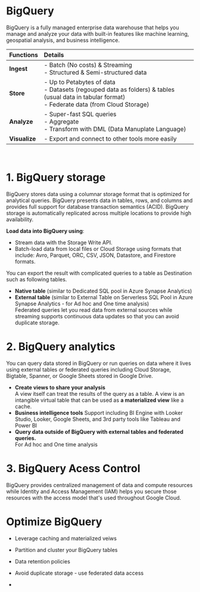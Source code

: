 # BigQuery
BigQuery is a fully managed enterprise data warehouse that helps you manage and analyze your data with built-in features like machine learning, geospatial analysis, and business intelligence. <br>

| Functions | Details |
|:---|:---|
|**Ingest**| - Batch (No costs) & Streaming <br> - Structured & Semi-structured data |
|**Store**| - Up to Petabytes of data <br> - Datasets (regouped data as folders) & tables (usual data in tabular format) <br> - Federate data (from Cloud Storage) |
|**Analyze**| - Super-fast SQL queries <br> - Aggregate <br> - Transform with DML (Data Manuplate Language) |
|**Visualize**| - Export and connect to other tools more easily |
<br>

# 1. BigQuery storage
BigQuery stores data using a columnar storage format that is optimized for analytical queries. BigQuery presents data in tables, rows, and columns and provides full support for database transaction semantics (ACID). BigQuery storage is automatically replicated across multiple locations to provide high availability.<br>

**Load data into BigQuery using**:
- Stream data with the Storage Write API.
- Batch-load data from local files or Cloud Storage using formats that include: Avro, Parquet, ORC, CSV, JSON, Datastore, and Firestore formats.

You can export the result with complicated queries to a table as Destination such as following tables.
- **Native table** (similar to Dedicated SQL pool in Azure Synapse Analytics) <br>
- **External table** (similar to External Table on Serverless SQL Pool in Azure Synapse Analytics - for Ad hoc and One time analysis) <br>
Federated queries let you read data from external sources while streaming supports continuous data updates so that you can avoid duplicate storage.

# 2. BigQuery analytics
You can query data stored in BigQuery or run queries on data where it lives using external tables or federated queries including Cloud Storage, Bigtable, Spanner, or Google Sheets stored in Google Drive.
- **Create views to share your analysis** <br>
A view itself can treat the results of the query as a table. A view is an intangible virtual table that can be used as **a materialized view** like a cache.<br>
- **Business intelligence tools**
Support including BI Engine with Looker Studio, Looker, Google Sheets, and 3rd party tools like Tableau and Power BI <br>
- **Query data outside of BigQuery with external tables and federated queries.** <br>
For Ad hoc and One time analysis<br>

# 3. BigQuery Acess Control
BigQuery provides centralized management of data and compute resources while Identity and Access Management (IAM) helps you secure those resources with the access model that's used throughout Google Cloud.

# Optimize BigQuery
- Leverage caching and materialized veiws <br>
- Partition and cluster your BigQuery tables <br>
- Data retention policies <br>
- Avoid duplicate storage - use federated data access <br>

- 

